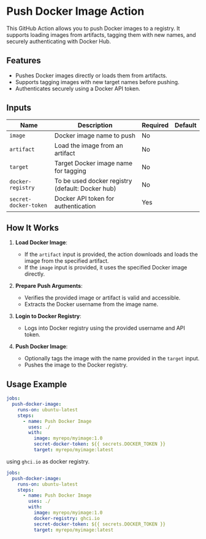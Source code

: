 # Push Docker Image Action

This GitHub Action allows you to push Docker images to a registry. It supports loading images from artifacts, tagging them with new names, and securely authenticating with Docker Hub.

## Features

- Pushes Docker images directly or loads them from artifacts.
- Supports tagging images with new target names before pushing.
- Authenticates securely using a Docker API token.

## Inputs

| Name                  | Description                                      | Required | Default |
|-----------------------|--------------------------------------------------|----------|---------|
| `image`               | Docker image name to push                        | No       |         |
| `artifact`            | Load the image from an artifact                  | No       |         |
| `target`              | Target Docker image name for tagging             | No       |         |
| `docker-registry`     | To be used docker registry (default: Docker hub) | No       |         |
| `secret-docker-token` | Docker API token for authentication              | Yes      |         |

## How It Works

1. **Load Docker Image**:
   - If the `artifact` input is provided, the action downloads and loads the image from the specified artifact.
   - If the `image` input is provided, it uses the specified Docker image directly.

2. **Prepare Push Arguments**:
   - Verifies the provided image or artifact is valid and accessible.
   - Extracts the Docker username from the image name.

3. **Login to Docker Registry**:
   - Logs into Docker registry using the provided username and API token.

4. **Push Docker Image**:
    - Optionally tags the image with the name provided in the `target` input.
    - Pushes the image to the Docker registry.

## Usage Example

```yaml
jobs:
  push-docker-image:
    runs-on: ubuntu-latest
    steps:
      - name: Push Docker Image
        uses: ./
        with:
          image: myrepo/myimage:1.0
          secret-docker-token: ${{ secrets.DOCKER_TOKEN }}
          target: myrepo/myimage:latest
```

using `ghci.io` as docker registry.
```yaml
jobs:
  push-docker-image:
    runs-on: ubuntu-latest
    steps:
      - name: Push Docker Image
        uses: ./
        with:
          image: myrepo/myimage:1.0
          docker-registry: ghci.io
          secret-docker-token: ${{ secrets.DOCKER_TOKEN }}
          target: myrepo/myimage:latest
```